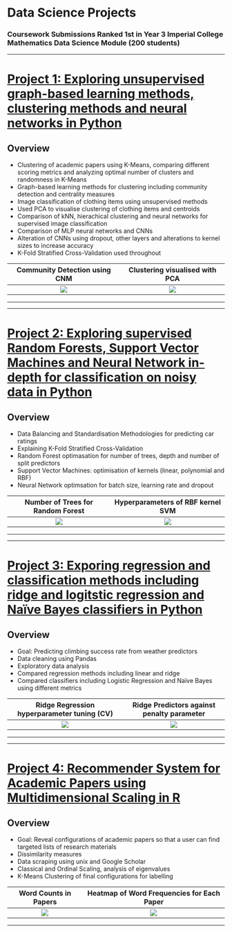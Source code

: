 # Data Science Projects

### Coursework Submissions Ranked 1st in Year 3 Imperial College Mathematics Data Science Module (200 students)

---
# [Project 1: Exploring unsupervised graph-based learning methods, clustering methods and neural networks in Python](https://github.com/leonwu4951/Data-Science/blob/master/Graph-Cluster-NN/)

## Overview
- Clustering of academic papers using K-Means, comparing different scoring metrics and analyzing optimal number of clusters and randomness in K-Means
- Graph-based learning methods for clustering including community detection and centrality measures
- Image classification of clothing items using unsupervised methods
- Used PCA to visualise clustering of clothing items and centroids
- Comparison of kNN, hierachical clustering and neural networks for supervised image classification
- Comparison of MLP neural networks and CNNs
- Alteration of CNNs using dropout, other layers and alterations to kernel sizes to increase accuracy
- K-Fold Stratified Cross-Validation used throughout

Community Detection using CNM  |  Clustering visualised with PCA
:-------------------------:|:-------------------------:
![](https://github.com/leonwu4951/Data-Science/blob/master/Graph-Cluster-NN/Project%203_files/Project%203_73_0.png)  |  ![](https://github.com/leonwu4951/Data-Science/blob/master/Graph-Cluster-NN/Project%203_files/Project%203_121_0.png)
---


---
# [Project 2: Exploring supervised Random Forests, Support Vector Machines and Neural Network in-depth for classification on noisy data in Python](https://github.com/leonwu4951/Data-Science/blob/master/RF-SVM-NN/)

## Overview
- Data Balancing and Standardisation Methodologies for predicting car ratings
- Explaining K-Fold Stratified Cross-Validation
- Random Forest optimasation for number of trees, depth and number of split predictors
- Support Vector Machines: optimisation of kernels (linear, polynomial and RBF)
- Neural Network optimsation for batch size, learning rate and dropout

Number of Trees for Random Forest  |  Hyperparameters of RBF kernel SVM
:-------------------------:|:-------------------------:
![](https://github.com/leonwu4951/Data-Science/blob/master/RF-SVM-NN/Project%202_files/Project%202_32_0.png)  |  ![](https://github.com/leonwu4951/Data-Science/blob/master/RF-SVM-NN/Project%202_files/Project%202_71_0.png)
---


---
# [Project 3: Exporing regression and classification methods including ridge and logitstic regression and Naïve Bayes classifiers in Python](https://github.com/leonwu4951/Data-Science/blob/master/Regression-Classification/)

## Overview
- Goal: Predicting climbing success rate from weather predictors
- Data cleaning using Pandas
- Exploratory data analysis
- Compared regression methods including linear and ridge
- Compared classifiers including Logistic Regression and Naïve Bayes using different metrics

Ridge Regression hyperparameter tuning (CV)  |  Ridge Predictors against penalty parameter
:-------------------------:|:-------------------------:
![](https://github.com/leonwu4951/Data-Science/blob/master/Regression-Classification/Project%201_files/Project%201_25_1.png)  |  ![](https://github.com/leonwu4951/Data-Science/blob/master/Regression-Classification/Project%201_files/Project%201_25_2.png)
---

---
# [Project 4: Recommender System for Academic Papers using Multidimensional Scaling in R](https://github.com/leonwu4951/Paper-Configurations)

## Overview
- Goal: Reveal configurations of academic papers so that a user can find targeted lists of research materials
- Dissimilarity measures
- Data scraping using unix and Google Scholar
- Classical and Ordinal Scaling, analysis of eigenvalues
- K-Means Clustering of final configurations for labelling

Word Counts in Papers  |  Heatmap of Word Frequencies for Each Paper
:-------------------------:|:-------------------------:
![](https://github.com/leonwu4951/Paper-Configurations/blob/master/figures/1.jpg)  |  ![](https://github.com/leonwu4951/paper-configurations/blob/master/figures/2.png)
---




